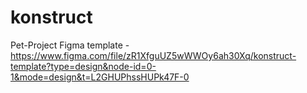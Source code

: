 # konstruct
Pet-Project
Figma template - https://www.figma.com/file/zR1XfguUZ5wWWOy6ah30Xq/konstruct-template?type=design&node-id=0-1&mode=design&t=L2GHUPhssHUPk47F-0
